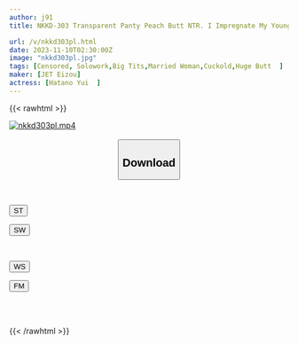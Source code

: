 ```yaml
---
author: j91
title: NKKD-303 Transparent Panty Peach Butt NTR. I Impregnate My Younger Brother's Wife's Wife Who Came To Clean The Garbage House From Behind And Cum Inside Her! Yui Hatano

url: /v/nkkd303pl.html
date: 2023-11-10T02:30:00Z
image: "nkkd303pl.jpg"
tags: [Censored, Solowork,Big Tits,Married Woman,Cuckold,Huge Butt	]
maker: [JET Eizou]
actress: [Hatano Yui  ]
---
```



{{< rawhtml >}}

<div class="video" data-videoid="https://j91.asia/pending_link.html">
    <a href="javascript:;">
        <img src="https://my.j91.asia/v/nkkd303pl.jpg" width="WIDTH" height="HEIGHT" alt="nkkd303pl.mp4" loading="lazy">
    </a>
</div>

<script type="text/javascript" src="https://j91.asia/asset/on-demand-st.js"></script>

<br>
  <link rel="stylesheet" href="https://j91.asia/asset/bs5.css">
  
  <center>
  <button class="btn btn-primary" type="button" data-bs-toggle="collapse" data-bs-target=".multi-collapse" aria-expanded="false" aria-controls="multiCollapseExample1 multiCollapseExample2"><h2>Download</h2></button></center>
</p>
<div class="row">
  <div class="col">
    <div class="collapse multi-collapse" id="multiCollapseExample1">
      <div class="card card-body">
	      	      <br>
<div class="buttons">  
<p><a href="https://streamtape.to/v/https://j91.asia/pending_link.html" target="_blank"><button class="btn-hover color-3"><i class="fa fa-download"></i> ST</button></a></p>
<p><a href="https://sfastwish.com/https://j91.asia/pending_link.html" target="_blank"><button class="btn-hover color-2"><i class="fa fa-download"></i> SW</button></a></p></div>
    </div>
  </div>
</div>
  <div class="col">
    <div class="collapse multi-collapse" id="multiCollapseExample2">
      <div class="card card-body">
	      <br>
<div class="buttons">
<p><a href="https://wolfstream.tv/https://j91.asia/pending_link.html" target="_blank"><button class="btn-hover color-9"><i class="fa fa-download"></i> WS</button></a></p>
<p><a href="https://filemoon.sx/d/https://j91.asia/pending_link.html" target="_blank"><button class="btn-hover color-8"><i class="fa fa-download"></i> FM</button></a></p></div>
<br><br>
      </div>
    </div>
  </div>
</div>

{{< /rawhtml >}}
